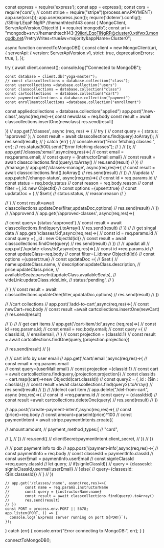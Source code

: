 const express = require('express');
const app = express();
const cors = require('cors');
// const stripe = require("stripe")(process.env.PAYMENT)
app.use(cors());
app.use(express.json());
require('dotenv').config();
//39iiqrLEqoFlNgRP
//hemanthtech143
const { MongoClient, ServerApiVersion,ObjectId } = require('mongodb');
const uri = "mongodb+srv://hemanthtech143:39iiqrLEqoFlNgRP@cluster0.xtifwx3.mongodb.net/?retryWrites=true&w=majority&appName=Cluster0";

async function connectToMongoDB() {
  const client = new MongoClient(uri, {
    serverApi: {
      version: ServerApiVersion.v1,
      strict: true,
      deprecationErrors: true,
    },
  });

  try {
    await client.connect();
    console.log("Connected to MongoDB");

    const database = client.db("yoga-master");
    // const classcollections = database.collection("class");
    const usercollections =database.collection("users")
    const classcollections = database.collection("class")
    const cartcollections  = database.collection("cart")
    const paymentcollections = database.collection("payment")
    const enrollmentcollections =database.collection("enrollment")
   const appliedcollections = database.collection("applied")
   app.post("/new-class",async(req,res)=>{
    const newclass = req.body
    const result = await classcollections.insertOne(newclass)
   res.send(result)
   
  })
    // app.get('/classes', async (req, res) => {
    //   try {
    //     const query = { status: 'approved' };
    //     const result = await classcollections.find(query).toArray();
    //     res.send(result);
    //   } catch (err) {
    //     console.error("Error fetching classes:", err);
    //     res.status(500).send("Error fetching classes");
    //   }
    // });
//     app.get('/classes/:email',async(req,res)=>{
//     const email = req.params.email;
//     const query = {instructorEmail:email}
//     const result = await classcollections.find(query).toArray()
//  res.send(result)
//     })
//     //manage
//     app.get('/classes-manage', async(req,res)=>{
//       const result = await classcollections.find().toArray()
//       res.send(result)
//     })
//     //updata
// app.patch('/change-status', async(req,res)=>{
//   const id = req.params.id
//   const status = req.body.status
//   const reason = req.body.reason
//  const filter ={_id: new ObjectId}
//  const options ={upsert:true}
//  const updataDoc = {
//   $set:{
//     status:status,
//     reason:reason
//   }
  
//  }
//  const  result=await classcollections.updateOne(filter,updataDoc,options)
// res.send(result)
// })
// //approvend
// app.get('/approved-classes',  async(req,res)=>{
    
//   const query= {status:'approved'}
//   const result =  await classcollections.find(query).toArray()
// res.send(result)
// })
// // get singal data
// app.get('/classes/:id',async(req,res)=>{
//   const id = req.params.id
//   const query ={ _id : new ObjectId(id)}
//   const result = await classcollections.findOne(query)
//   res.send(result)
// })
// // upadat all
// app.put('/update-class/:id',async(req,res)=>{
//   const id =req.params.id
//   const updateClass=req.body
//   const filter={_id:new ObjectId(id)}
//   const options ={upsert:true}
//   const updataDoc ={
//     $set:{
//       name:updateClass.name,
//       description:updateClass.description,
//       price:updateClass.price,
//       availableSeats:parseInt(updateClass.availableSeats),
//       videLink:updateClass.videLink,
//       status:'pending',
//     }
    
//   }
//   const  result = await classcollections.updateOne(filter,updataDoc,options)
// res.send(result)
// })

//    //cart collections
//    app.post('/add-to-cart',async(req,res)=>{
//     const newCart=req.body
//     const result =await cartcollections.insertOne(newCart)
//   res.send(result)
  
//   })
//   // get cart items
//   app.get('/cart-item/:id',async (req,res)=>{
//      const id =req.params.id;
//      const email = req.body.email;
//      const query ={
//       classId:id,
//       email:email,
//      }
//      const projection = {classId:1}
//      const result = await cartcollections.findOne(query,{projection:projection})
 
//  res.send(result)
//    })

// // cart info by user email
// app.get('/cart/:email',async(req,res)=>{
//   const email = req.params.email  
//   const query={userMail:email}
//   const projection ={classId:1}
//   const cart = await cartcollections.find(query,{projection:projection}) 
// const classIds = cart.map((cart)=>new ObjectId(cart.classId))
// const query2 = {_id : {$in : classIds}}
// const result =await classcollections.find(query2).toArray()
// res.send(result)
// })
// //delect cart item
// app.delete("/del-from-cart", async (req,res)=>{
//   const id =req.params.id
//   const query = {classId:id}
//   const result =await cartcollections.deleteOne(query)
//   res.send(result)
// })

// app.post('/create-payment-intent',async(req,res)=>{
//   const {price}=req.body
//   const amount=parseInt(price)*100
//   const paymentIntent = await stripe.paymentIntents.create({

//     amount:amount,
//     payment_method_types:[
//       "card",
      
//     ],
//   })
//   res.send({
//     clientSecret:paymentIntent.client_secret,
//   })
// })

// // post payment info to db
// app.post('/payment-info',async(req,res)=>{
//   const paymentInfo = req.body
//   const classesId = paymentInfo.classId
//   const userEmail = paymentInfo.userEmail
//   const signleClassId =req.query.classId
//   let query;
//   if(signleClassId){
//     query = {classesId: signleClassId,usermail:userEmail}
//   }else{
// query={classesId:{$in:classesId}}
//   }
// })




    // app.get('/classes/:name', async(req,res)=>{
    //       const name = req.params.instructorName
    //       const query = {instructorName:name} 
    //       const result = await classcollections.find(query).toArray()
    //       res.send(result)
    // })
    const PORT = process.env.PORT || 5678;
    app.listen(PORT, () => {
      console.log(`Express server running on port ${PORT}`);
    });
  } catch (err) {
    console.error("Error connecting to MongoDB:", err);
  }
}

connectToMongoDB();
